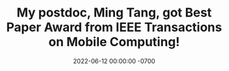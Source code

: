 ---
title: >-
    My postdoc, Ming Tang, got <strong>Best Paper Award from IEEE Transactions on Mobile Computing</strong>!
date: 2022-06-12 00:00:00 -0700
---